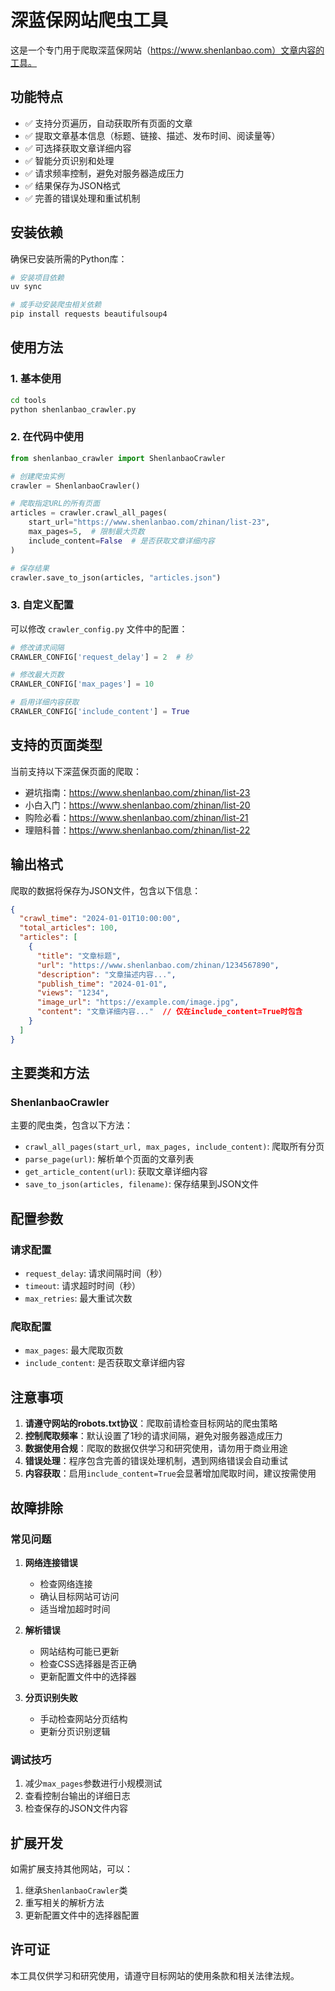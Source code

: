 # 深蓝保网站爬虫工具

这是一个专门用于爬取深蓝保网站（https://www.shenlanbao.com）文章内容的工具。

## 功能特点

- ✅ 支持分页遍历，自动获取所有页面的文章
- ✅ 提取文章基本信息（标题、链接、描述、发布时间、阅读量等）
- ✅ 可选择获取文章详细内容
- ✅ 智能分页识别和处理
- ✅ 请求频率控制，避免对服务器造成压力
- ✅ 结果保存为JSON格式
- ✅ 完善的错误处理和重试机制

## 安装依赖

确保已安装所需的Python库：

```bash
# 安装项目依赖
uv sync

# 或手动安装爬虫相关依赖
pip install requests beautifulsoup4
```

## 使用方法

### 1. 基本使用

```bash
cd tools
python shenlanbao_crawler.py
```

### 2. 在代码中使用

```python
from shenlanbao_crawler import ShenlanbaoCrawler

# 创建爬虫实例
crawler = ShenlanbaoCrawler()

# 爬取指定URL的所有页面
articles = crawler.crawl_all_pages(
    start_url="https://www.shenlanbao.com/zhinan/list-23",
    max_pages=5,  # 限制最大页数
    include_content=False  # 是否获取文章详细内容
)

# 保存结果
crawler.save_to_json(articles, "articles.json")
```

### 3. 自定义配置

可以修改 `crawler_config.py` 文件中的配置：

```python
# 修改请求间隔
CRAWLER_CONFIG['request_delay'] = 2  # 秒

# 修改最大页数
CRAWLER_CONFIG['max_pages'] = 10

# 启用详细内容获取
CRAWLER_CONFIG['include_content'] = True
```

## 支持的页面类型

当前支持以下深蓝保页面的爬取：

- 避坑指南：https://www.shenlanbao.com/zhinan/list-23
- 小白入门：https://www.shenlanbao.com/zhinan/list-20
- 购险必看：https://www.shenlanbao.com/zhinan/list-21
- 理赔科普：https://www.shenlanbao.com/zhinan/list-22

## 输出格式

爬取的数据将保存为JSON文件，包含以下信息：

```json
{
  "crawl_time": "2024-01-01T10:00:00",
  "total_articles": 100,
  "articles": [
    {
      "title": "文章标题",
      "url": "https://www.shenlanbao.com/zhinan/1234567890",
      "description": "文章描述内容...",
      "publish_time": "2024-01-01",
      "views": "1234",
      "image_url": "https://example.com/image.jpg",
      "content": "文章详细内容..."  // 仅在include_content=True时包含
    }
  ]
}
```

## 主要类和方法

### ShenlanbaoCrawler

主要的爬虫类，包含以下方法：

- `crawl_all_pages(start_url, max_pages, include_content)`: 爬取所有分页
- `parse_page(url)`: 解析单个页面的文章列表
- `get_article_content(url)`: 获取文章详细内容
- `save_to_json(articles, filename)`: 保存结果到JSON文件

## 配置参数

### 请求配置
- `request_delay`: 请求间隔时间（秒）
- `timeout`: 请求超时时间（秒）
- `max_retries`: 最大重试次数

### 爬取配置
- `max_pages`: 最大爬取页数
- `include_content`: 是否获取文章详细内容

## 注意事项

1. **请遵守网站的robots.txt协议**：爬取前请检查目标网站的爬虫策略
2. **控制爬取频率**：默认设置了1秒的请求间隔，避免对服务器造成压力
3. **数据使用合规**：爬取的数据仅供学习和研究使用，请勿用于商业用途
4. **错误处理**：程序包含完善的错误处理机制，遇到网络错误会自动重试
5. **内容获取**：启用`include_content=True`会显著增加爬取时间，建议按需使用

## 故障排除

### 常见问题

1. **网络连接错误**
   - 检查网络连接
   - 确认目标网站可访问
   - 适当增加超时时间

2. **解析错误**
   - 网站结构可能已更新
   - 检查CSS选择器是否正确
   - 更新配置文件中的选择器

3. **分页识别失败**
   - 手动检查网站分页结构
   - 更新分页识别逻辑

### 调试技巧

1. 减少`max_pages`参数进行小规模测试
2. 查看控制台输出的详细日志
3. 检查保存的JSON文件内容

## 扩展开发

如需扩展支持其他网站，可以：

1. 继承`ShenlanbaoCrawler`类
2. 重写相关的解析方法
3. 更新配置文件中的选择器配置

## 许可证

本工具仅供学习和研究使用，请遵守目标网站的使用条款和相关法律法规。 